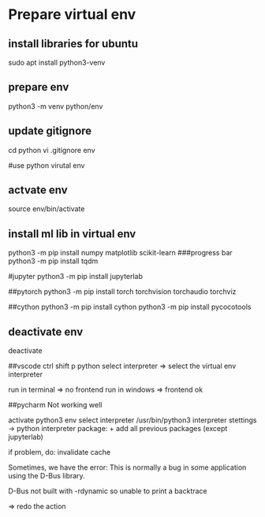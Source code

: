 # Prepare virtual env

## install libraries for ubuntu
sudo apt install python3-venv

## prepare env
python3 -m venv python/env

## update gitignore
cd python
vi .gitignore
env

#use python virutal env

## actvate env
source env/bin/activate

## install ml lib in virtual env
python3 -m pip install numpy matplotlib scikit-learn 
###progress bar
python3 -m pip install tqdm

#jupyter
python3 -m pip install jupyterlab

##pytorch
python3 -m pip install torch torchvision torchaudio torchviz

##cython
python3 -m pip install cython
python3 -m pip install pycocotools

## deactivate env
deactivate

##vscode
ctrl shift p
python select interpreter
=> select the virtual env interpreter

run in terminal => no frontend
run in windows => frontend ok

##pycharm
Not working well

activate python3 env
select interpreter /usr/bin/python3
interpreter stettings -> python interpreter
package: +
add all previous packages (except jupyterlab)

if problem, do: 
invalidate cache

Sometimes, we have the error:
This is normally a bug in some application using the D-Bus library.

  D-Bus not built with -rdynamic so unable to print a backtrace

  => redo the action
